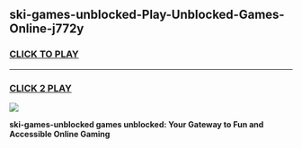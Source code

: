 
## ski-games-unblocked-Play-Unblocked-Games-Online-j772y
<h3>
<a href="https://premium76.site?title=ski-games-unblocked&ref=24A">CLICK TO PLAY</a></h3>
<hr>

<h3>
<a href="https://premium76.site?title=ski-games-unblocked&ref=24A">CLICK 2 PLAY</a>
  
</h3>

<a href="https://premium76.site?title=ski-games-unblocked&ref=24A"><img src="https://clearcache.store/games.png"></a>


**ski-games-unblocked games unblocked: Your Gateway to Fun and Accessible Online Gaming**
